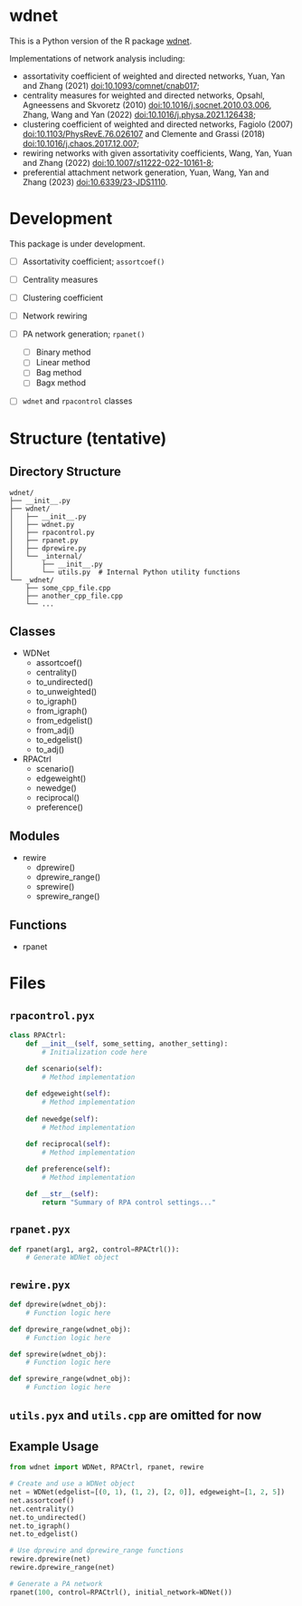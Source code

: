 # wdnet

This is a Python version of the R package
[wdnet](https://cran.r-project.org/web/packages/wdnet/index.html).


Implementations of network analysis including:
+ assortativity coefficient of weighted and directed networks, Yuan,
  Yan and Zhang (2021) <doi:10.1093/comnet/cnab017>;
+ centrality measures for weighted and directed networks, Opsahl,
  Agneessens and Skvoretz (2010) <doi:10.1016/j.socnet.2010.03.006>,
  Zhang, Wang and Yan (2022) <doi:10.1016/j.physa.2021.126438>;
+ clustering coefficient of weighted and directed networks, Fagiolo
  (2007) <doi:10.1103/PhysRevE.76.026107> and Clemente and Grassi
  (2018) <doi:10.1016/j.chaos.2017.12.007>;
+ rewiring networks with given assortativity coefficients, Wang, Yan,
  Yuan and Zhang (2022) <doi:10.1007/s11222-022-10161-8>;
+ preferential attachment network generation, Yuan, Wang, Yan and
  Zhang (2023) <doi:10.6339/23-JDS1110>.


# Development

This package is under development.

- [ ] Assortativity coefficient; `assortcoef()`
- [ ] Centrality measures
- [ ] Clustering coefficient
- [ ] Network rewiring
- [ ] PA network generation; `rpanet()`
  - [ ] Binary method
  - [ ] Linear method
  - [ ] Bag method
  - [ ] Bagx method
- [ ] `wdnet` and `rpacontrol` classes


# Structure (tentative)

## Directory Structure

```
wdnet/
├── __init__.py
├── wdnet/
│   ├── __init__.py
│   ├── wdnet.py
│   ├── rpacontrol.py
│   ├── rpanet.py
│   ├── dprewire.py
│   └── _internal/
│       ├── __init__.py
│       └── utils.py  # Internal Python utility functions
└── _wdnet/
    ├── some_cpp_file.cpp
    ├── another_cpp_file.cpp
    └── ...

```

## Classes

+ WDNet
  - assortcoef()
  - centrality()
  - to_undirected()
  - to_unweighted()
  - to_igraph()
  - from_igraph()
  - from_edgelist()
  - from_adj()
  - to_edgelist()
  - to_adj()
+ RPACtrl
  - scenario()
  - edgeweight()
  - newedge()
  - reciprocal()
  - preference()

## Modules

+ rewire
  - dprewire()
  - dprewire_range()
  - sprewire()
  - sprewire_range()

## Functions

+ rpanet


# Files

## `rpacontrol.pyx`

```python
class RPACtrl:
    def __init__(self, some_setting, another_setting):
        # Initialization code here
    
    def scenario(self):
        # Method implementation

    def edgeweight(self):
        # Method implementation
    
    def newedge(self):
        # Method implementation
    
    def reciprocal(self):
        # Method implementation

    def preference(self):
        # Method implementation

    def __str__(self):
        return "Summary of RPA control settings..."
```

## `rpanet.pyx`

```python
def rpanet(arg1, arg2, control=RPACtrl()):
    # Generate WDNet object
```

## `rewire.pyx`

```python
def dprewire(wdnet_obj):
    # Function logic here

def dprewire_range(wdnet_obj):
    # Function logic here

def sprewire(wdnet_obj):
    # Function logic here

def sprewire_range(wdnet_obj):
    # Function logic here
```

## `utils.pyx` and `utils.cpp` are omitted for now

## Example Usage

```python
from wdnet import WDNet, RPACtrl, rpanet, rewire

# Create and use a WDNet object
net = WDNet(edgelist=[(0, 1), (1, 2), [2, 0]], edgeweight=[1, 2, 5])
net.assortcoef()
net.centrality()
net.to_undirected()
net.to_igraph()
net.to_edgelist()

# Use dprewire and dprewire_range functions
rewire.dprewire(net)
rewire.dprewire_range(net)

# Generate a PA network
rpanet(100, control=RPACtrl(), initial_network=WDNet())
```